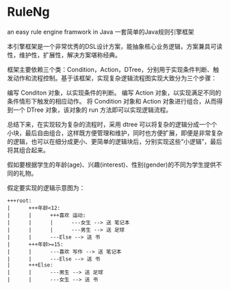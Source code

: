 # RuleNg
an easy rule  engine framwork in Java 一套简单的Java规则引擎框架

本引擎框架是一个非常优秀的DSL设计方案，能抽象核心业务逻辑，方案兼具可读性，维护性，扩展性，解决方案堪称经典。

框架主要依赖三个类：Condition，Action，DTree，分别用于实现条件判断、触发动作和流程控制。基于该框架，实现复杂逻辑流程图实现大致分为三个步骤：

编写 Conditon 对象，以实现条件的判断。
编写 Action 对象，以实现满足不同的条件情形下触发的相应动作。
将 Condition 对象和 Action 对象进行组合，从而得到一个 DTree 对象，该对象的 run 方法即可以实现逻辑流程。

总结下来，在实现较为复杂的流程时，采用 dtree 可以将复杂的逻辑分成一个个小块，最后自由组合，这样既方便管理和维护，同时也方便扩展，即便是非常复杂的逻辑，也可以在细分成更小、更简单的逻辑块后，分别实现这些“小逻辑”，最后将其组合起来。



假如要根据学生的年龄(age)、兴趣(interest)、性别(gender)的不同为学生提供不同的礼物。

假定要实现的逻辑示意图为：

```
+++root:
|      +++年龄<12:
|      |      +++喜欢 运动:
|      |      |      ---女生 --> 送 笔记本
|      |      |      ---男生 --> 送 足球
|      |      ---Else --> 送 书
|      +++年龄>=15:
|      |      ---喜欢 写作 --> 送 笔记本
|      |      ---Else --> 送 书
|      +++Else:
|      |      ---男生 --> 送 足球
|      |      ---女生 --> 送 书

```
